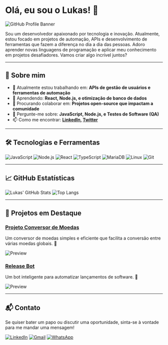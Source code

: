# Olá, eu sou o Lukas! 👋

![GitHub Profile Banner](https://via.placeholder.com/1200x300.png?text=Bem-vindo+ao+meu+GitHub)

Sou um desenvolvedor apaixonado por tecnologia e inovação. Atualmente, estou focado em projetos de automação, APIs e desenvolvimento de ferramentas que fazem a diferença no dia a dia das pessoas. Adoro aprender novas linguagens de programação e aplicar meu conhecimento em projetos desafiadores. Vamos criar algo incrível juntos?

---

## 🚀 Sobre mim

- 🔭 Atualmente estou trabalhando em: **APIs de gestão de usuários e ferramentas de automação**
- 🌱 Aprendendo: **React, Node.js, e otimização de banco de dados**
- 👯 Procurando colaborar em: **Projetos open-source que impactam a comunidade**
- 💬 Pergunte-me sobre: **JavaScript, Node.js, e Testes de Software (QA)**
- 📫 Como me encontrar: **[LinkedIn](https://www.linkedin.com/in/seu-perfil), [Twitter](https://twitter.com/seu-perfil)**

---

## 🛠️ Tecnologias e Ferramentas

![JavaScript](https://img.shields.io/badge/JavaScript-F7DF1E?style=for-the-badge&logo=javascript&logoColor=black)
![Node.js](https://img.shields.io/badge/Node.js-339933?style=for-the-badge&logo=nodedotjs&logoColor=white)
![React](https://img.shields.io/badge/React-61DAFB?style=for-the-badge&logo=react&logoColor=black)
![TypeScript](https://img.shields.io/badge/TypeScript-3178C6?style=for-the-badge&logo=typescript&logoColor=white)
![MariaDB](https://img.shields.io/badge/MariaDB-003545?style=for-the-badge&logo=mariadb&logoColor=white)
![Linux](https://img.shields.io/badge/Linux-FCC624?style=for-the-badge&logo=linux&logoColor=black)
![Git](https://img.shields.io/badge/Git-F05032?style=for-the-badge&logo=git&logoColor=white)

---

## 📈 GitHub Estatísticas

![Lukas' GitHub Stats](https://github-readme-stats.vercel.app/api?username=seu-username&show_icons=true&theme=radical)
![Top Langs](https://github-readme-stats.vercel.app/api/top-langs/?username=seu-username&layout=compact&theme=radical)

---

## 🌟 Projetos em Destaque

### [Projeto Conversor de Moedas](https://github.com/seu-username/conversor-de-moedas)
Um conversor de moedas simples e eficiente que facilita a conversão entre várias moedas globais. 🚀

![Preview](https://via.placeholder.com/800x400.png?text=Preview+do+Projeto)

### [Release Bot](https://github.com/seu-username/release-bot)
Um bot inteligente para automatizar lançamentos de software. 🔧

![Preview](https://via.placeholder.com/800x400.png?text=Preview+do+Projeto)

---

## 📬 Contato

Se quiser bater um papo ou discutir uma oportunidade, sinta-se à vontade para me mandar uma mensagem!

[![LinkedIn](https://img.shields.io/badge/LinkedIn-0077B5?style=for-the-badge&logo=linkedin&logoColor=white)](https://www.linkedin.com/in/seu-perfil)
[![Gmail](https://img.shields.io/badge/Gmail-D14836?style=for-the-badge&logo=gmail&logoColor=white)](mailto:seu-email@gmail.com)
[![WhatsApp](https://img.shields.io/badge/WhatsApp-25D366?style=for-the-badge&logo=whatsapp&logoColor=white)](https://wa.me/5511999999999)

